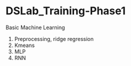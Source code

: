 # DSLab_Training-Phase1
Basic Machine Learning
1. Preprocessing, ridge regression
2. Kmeans
3. MLP
4. RNN
